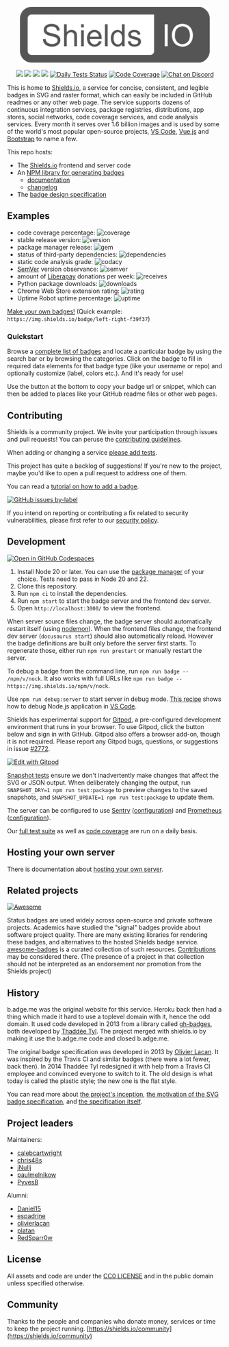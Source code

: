 <p align="center">
    <img src="https://raw.githubusercontent.com/badges/shields/master/readme-logo.svg?sanitize=true"
        height="130">
</p>
<p align="center">
    <a href="https://shields.io/community#backers" alt="Backers on Open Collective">
        <img src="https://img.shields.io/opencollective/backers/shields" /></a>
    <a href="https://shields.io/community#sponsors" alt="Sponsors on Open Collective">
        <img src="https://img.shields.io/opencollective/sponsors/shields" /></a>
    <a href="https://github.com/badges/shields/pulse" alt="Activity">
        <img src="https://img.shields.io/github/commit-activity/m/badges/shields" /></a>
    <a href="https://github.com/badges/shields/discussions" alt="Discussions">
        <img src="https://img.shields.io/github/discussions/badges/shields" /></a>
    <a href="https://github.com/badges/shields/actions/workflows/daily-tests.yml">
        <img src="https://img.shields.io/github/actions/workflow/status/badges/shields/daily-tests.yml?label=daily%20tests"
            alt="Daily Tests Status"></a>
    <a href="https://coveralls.io/github/badges/shields">
        <img src="https://img.shields.io/coveralls/github/badges/shields"
            alt="Code Coverage"></a>
    <a href="https://discord.gg/HjJCwm5">
        <img src="https://img.shields.io/discord/308323056592486420?logo=discord&logoColor=white"
            alt="Chat on Discord"></a>
</p>

This is home to [Shields.io][shields.io], a service for concise, consistent,
and legible badges in SVG and raster format, which can easily be included in
GitHub readmes or any other web page. The service supports dozens of
continuous integration services, package registries, distributions, app
stores, social networks, code coverage services, and code analysis services.
Every month it serves over 1.6 billion images and is used by some of the
world's most popular open-source projects, [VS Code][vscode], [Vue.js][vue]
and [Bootstrap][bootstrap] to name a few.

[vscode]: https://github.com/Microsoft/vscode
[vue]: https://github.com/vuejs/vue
[bootstrap]: https://github.com/twbs/bootstrap

This repo hosts:

- The [Shields.io][shields.io] frontend and server code
- An [NPM library for generating badges][badge-maker]
  - [documentation][badge-maker-docs]
  - [changelog][badge-maker-changelog]
- The [badge design specification][badge-spec]

[shields.io]: https://shields.io/
[badge-maker]: https://www.npmjs.com/package/badge-maker
[badge-spec]: https://github.com/badges/shields/tree/master/spec
[badge-maker-docs]: https://github.com/badges/shields/tree/master/badge-maker/README.md
[badge-maker-changelog]: https://github.com/badges/shields/tree/master/badge-maker/CHANGELOG.md

## Examples

- code coverage percentage: ![coverage](https://img.shields.io/badge/coverage-80%25-yellowgreen)
- stable release version: ![version](https://img.shields.io/badge/version-1.2.3-blue)
- package manager release: ![gem](https://img.shields.io/badge/gem-2.2.0-blue)
- status of third-party dependencies: ![dependencies](https://img.shields.io/badge/dependencies-out%20of%20date-orange)
- static code analysis grade: ![codacy](https://img.shields.io/badge/codacy-B-green)
- [SemVer](https://semver.org/) version observance: ![semver](https://img.shields.io/badge/semver-2.0.0-blue)
- amount of [Liberapay](https://liberapay.com/) donations per week: ![receives](https://img.shields.io/badge/receives-2.00%20USD%2Fweek-yellow)
- Python package downloads: ![downloads](https://img.shields.io/badge/downloads-13k%2Fmonth-brightgreen)
- Chrome Web Store extension rating: ![rating](https://img.shields.io/badge/rating-★★★★☆-brightgreen)
- Uptime Robot uptime percentage: ![uptime](https://img.shields.io/badge/uptime-100%25-brightgreen)

[Make your own badges!][custom badges]
(Quick example: `https://img.shields.io/badge/left-right-f39f37`)

[custom badges]: https://img.shields.io/badges/static-badge

### Quickstart

Browse a [complete list of badges][shields.io] and locate a particular badge by using the search bar or by browsing the categories. Click on the badge to fill in required data elements for that badge type (like your username or repo) and optionally customize (label, colors etc.). And it's ready for use!

Use the button at the bottom to copy your badge url or snippet, which can then be added to places like your GitHub readme files or other web pages.

## Contributing

Shields is a community project. We invite your participation through issues
and pull requests! You can peruse the [contributing guidelines][contributing].

When adding or changing a service [please add tests][service-tests].

This project has quite a backlog of suggestions! If you're new to the project,
maybe you'd like to open a pull request to address one of them.

You can read a [tutorial on how to add a badge][tutorial].

[![GitHub issues by-label](https://img.shields.io/github/issues/badges/shields/good%20first%20issue)](https://github.com/badges/shields/issues?q=is%3Aissue+is%3Aopen+label%3A%22good+first+issue%22)

If you intend on reporting or contributing a fix related to security vulnerabilities, please first refer to our [security policy][security].

[service-tests]: https://github.com/badges/shields/blob/master/doc/service-tests.md
[tutorial]: https://github.com/badges/shields/blob/master/doc/TUTORIAL.md
[contributing]: https://github.com/badges/shields/blob/master/CONTRIBUTING.md
[security]: https://github.com/badges/shields/blob/master/SECURITY.md

## Development

[![Open in GitHub Codespaces](https://github.com/codespaces/badge.svg)](https://codespaces.new/badges/shields?quickstart=1)

1. Install Node 20 or later. You can use the [package manager][] of your choice.
   Tests need to pass in Node 20 and 22.
2. Clone this repository.
3. Run `npm ci` to install the dependencies.
4. Run `npm start` to start the badge server and the frontend dev server.
5. Open `http://localhost:3000/` to view the frontend.

When server source files change, the badge server should automatically restart
itself (using [nodemon][]). When the frontend files change, the frontend dev
server (`docusaurus start`) should also automatically reload. However the badge
definitions are built only before the server first starts. To regenerate those,
either run `npm run prestart` or manually restart the server.

To debug a badge from the command line, run `npm run badge -- /npm/v/nock`.
It also works with full URLs like
`npm run badge -- https://img.shields.io/npm/v/nock`.

Use `npm run debug:server` to start server in debug mode.
[This recipe][nodemon debug] shows how to debug Node.js application in [VS Code][].

Shields has experimental support for [Gitpod][gitpod], a pre-configured development
environment that runs in your browser. To use Gitpod, click the button below and
sign in with GitHub. Gitpod also offers a browser add-on, though it is not required.
Please report any Gitpod bugs, questions, or suggestions in issue
[#2772](https://github.com/badges/shields/issues/2772).

[![Edit with Gitpod](https://gitpod.io/button/open-in-gitpod.svg)](https://gitpod.io/#https://github.com/badges/shields)

[Snapshot tests][] ensure we don't inadvertently make changes that affect the
SVG or JSON output. When deliberately changing the output, run
`SNAPSHOT_DRY=1 npm run test:package` to preview changes to the saved
snapshots, and `SNAPSHOT_UPDATE=1 npm run test:package` to update them.

The server can be configured to use [Sentry][] ([configuration][sentry configuration]) and [Prometheus][] ([configuration][prometheus configuration]).

Our [full test suite][full test suite] as well as [code coverage][code coverage] are run on a daily basis.

[package manager]: https://nodejs.org/en/download/package-manager/
[gitpod]: https://www.gitpod.io/
[snapshot tests]: https://glebbahmutov.com/blog/snapshot-testing/
[prometheus]: https://prometheus.io/
[prometheus configuration]: https://github.com/badges/shields/blob/master/doc/self-hosting.md#prometheus
[sentry]: https://sentry.io/
[sentry configuration]: https://github.com/badges/shields/blob/master/doc/self-hosting.md#sentry
[nodemon]: https://nodemon.io/
[nodemon debug]: https://github.com/Microsoft/vscode-recipes/tree/master/nodemon
[vs code]: https://code.visualstudio.com/
[full test suite]: https://github.com/badges/shields/actions/workflows/daily-tests.yml
[code coverage]: https://coveralls.io/github/badges/shields

## Hosting your own server

There is documentation about [hosting your own server][self-hosting].

[self-hosting]: https://github.com/badges/shields/blob/master/doc/self-hosting.md

## Related projects

[![Awesome](https://awesome.re/badge.svg)](https://awesome.re)

Status badges are used widely across open-source and private software projects.
Academics have studied the "signal" badges provide about software project
quality. There are many existing libraries for rendering these badges, and
alternatives to the hosted Shields badge service. [awesome-badges][] is a
curated collection of such resources.
[Contributions][contributing to awesome-badges] may be considered there.
(The presence of a project in that collection should not be interpreted as an endorsement nor promotion from the Shields project)

[awesome-badges]: https://github.com/badges/awesome-badges
[contributing to awesome-badges]: https://github.com/badges/awesome-badges/blob/main/CONTRIBUTING.md

## History

b.adge.me was the original website for this service. Heroku back then had a
thing which made it hard to use a toplevel domain with it, hence the odd
domain. It used code developed in 2013 from a library called
[gh-badges][old-gh-badges], both developed by [Thaddée Tyl][espadrine].
The project merged with shields.io by making it use the b.adge.me code
and closed b.adge.me.

The original badge specification was developed in 2013 by
[Olivier Lacan][olivierlacan]. It was inspired by the Travis CI and similar
badges (there were a lot fewer, back then). In 2014 Thaddée Tyl redesigned
it with help from a Travis CI employee and convinced everyone to switch to
it. The old design is what today is called the plastic style; the new one
is the flat style.

You can read more about [the project's inception][thread],
[the motivation of the SVG badge specification][motivation], and
[the specification itself][spec].

[olivierlacan]: https://github.com/olivierlacan
[espadrine]: https://github.com/espadrine
[old-gh-badges]: https://github.com/badges/gh-badges
[motivation]: https://github.com/badges/shields/blob/master/spec/motivation.md
[spec]: https://github.com/badges/shields/blob/master/spec/SPECIFICATION.md
[thread]: https://github.com/h5bp/lazyweb-requests/issues/150

## Project leaders

Maintainers:

- [calebcartwright](https://github.com/calebcartwright)
- [chris48s](https://github.com/chris48s)
- [jNullj](https://github.com/jnullj)
- [paulmelnikow](https://github.com/paulmelnikow)
- [PyvesB](https://github.com/PyvesB)

Alumni:

- [Daniel15](https://github.com/Daniel15)
- [espadrine](https://github.com/espadrine)
- [olivierlacan](https://github.com/olivierlacan)
- [platan](https://github.com/platan)
- [RedSparr0w](https://github.com/RedSparr0w)

## License

All assets and code are under the [CC0 LICENSE](LICENSE) and in the public
domain unless specified otherwise.

## Community

Thanks to the people and companies who donate money, services or time to keep the project running. [https://shields.io/community](https://shields.io/community)
